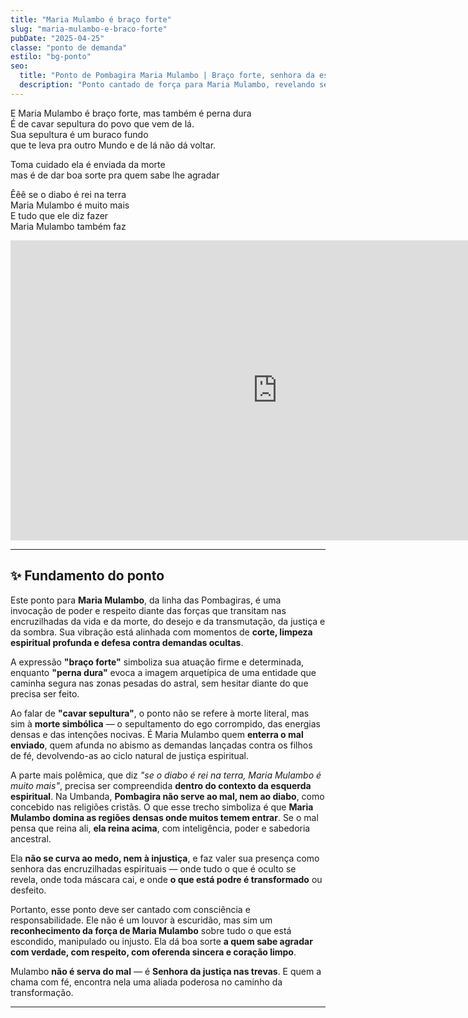 ```yaml
---
title: "Maria Mulambo é braço forte"
slug: "maria-mulambo-e-braco-forte"
pubDate: "2025-04-25"
classe: "ponto de demanda"
estilo: "bg-ponto"
seo:
  title: "Ponto de Pombagira Maria Mulambo | Braço forte, senhora da esquerda"
  description: "Ponto cantado de força para Maria Mulambo, revelando seu poder de transmutação, justiça e domínio sobre as trevas. Compreenda o verdadeiro fundamento espiritual por trás da letra."
---
```


E Maria Mulambo é braço forte, mas também é perna dura  
É de cavar sepultura do povo que vem de lá.  
Sua sepultura é um buraco fundo  
que te leva pra outro Mundo e de lá não dá voltar.  

Toma cuidado ela é enviada da morte  
mas é de dar boa sorte pra quem sabe lhe agradar  

Êêê se o diabo é rei na terra  
Maria Mulambo é muito mais  
E tudo que ele diz fazer  
Maria Mulambo também faz  

<iframe width="853" height="480" src="https://www.youtube.com/embed/OoE6_CEsEY0" title="Ponto de Pombagira - Maria Mulambo" frameborder="0" allow="accelerometer; autoplay; clipboard-write; encrypted-media; gyroscope; picture-in-picture; web-share" referrerpolicy="strict-origin-when-cross-origin" allowfullscreen></iframe>

---

## ✨ Fundamento do ponto

Este ponto para **Maria Mulambo**, da linha das Pombagiras, é uma invocação de poder e respeito diante das forças que transitam nas encruzilhadas da vida e da morte, do desejo e da transmutação, da justiça e da sombra. Sua vibração está alinhada com momentos de **corte, limpeza espiritual profunda e defesa contra demandas ocultas**.

A expressão **"braço forte"** simboliza sua atuação firme e determinada, enquanto **"perna dura"** evoca a imagem arquetípica de uma entidade que caminha segura nas zonas pesadas do astral, sem hesitar diante do que precisa ser feito.

Ao falar de **"cavar sepultura"**, o ponto não se refere à morte literal, mas sim à **morte simbólica** — o sepultamento do ego corrompido, das energias densas e das intenções nocivas. É Maria Mulambo quem **enterra o mal enviado**, quem afunda no abismo as demandas lançadas contra os filhos de fé, devolvendo-as ao ciclo natural de justiça espiritual.

A parte mais polêmica, que diz *"se o diabo é rei na terra, Maria Mulambo é muito mais"*, precisa ser compreendida **dentro do contexto da esquerda espiritual**. Na Umbanda, **Pombagira não serve ao mal, nem ao diabo**, como concebido nas religiões cristãs. O que esse trecho simboliza é que **Maria Mulambo domina as regiões densas onde muitos temem entrar**. Se o mal pensa que reina ali, **ela reina acima**, com inteligência, poder e sabedoria ancestral. 

Ela **não se curva ao medo, nem à injustiça**, e faz valer sua presença como senhora das encruzilhadas espirituais — onde tudo o que é oculto se revela, onde toda máscara cai, e onde **o que está podre é transformado** ou desfeito.

Portanto, esse ponto deve ser cantado com consciência e responsabilidade. Ele não é um louvor à escuridão, mas sim um **reconhecimento da força de Maria Mulambo** sobre tudo o que está escondido, manipulado ou injusto. Ela dá boa sorte **a quem sabe agradar com verdade, com respeito, com oferenda sincera e coração limpo**.

Mulambo **não é serva do mal** — é **Senhora da justiça nas trevas**. E quem a chama com fé, encontra nela uma aliada poderosa no caminho da transformação.

---

